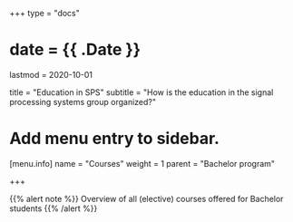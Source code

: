 +++
type = "docs"

# date = {{ .Date }}
lastmod = 2020-10-01

title = "Education in SPS"
subtitle = "How is the education in the signal processing systems group organized?"

# Add menu entry to sidebar.
[menu.info]
  name = "Courses"
  weight = 1
  parent = "Bachelor program"

+++

{{% alert note %}}
Overview of all (elective) courses offered for Bachelor students
{{% /alert %}}
